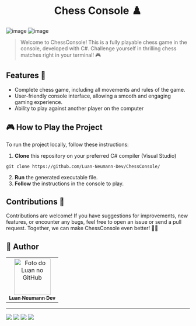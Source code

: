 <h1 align='center'>
 Chess Console ♟️
</h1>

![image](https://github.com/Luan-Neumann-Dev/ChessConsole/assets/155394874/39f94080-2416-4e3e-9cc3-ad4c44dc0afd)
![image](https://github.com/Luan-Neumann-Dev/ChessConsole/assets/155394874/311d7bd1-b146-415c-a494-55b073aa1063)

> Welcome to ChessConsole! This is a fully playable chess game in the console, developed with C#. Challenge yourself in thrilling chess matches right in your terminal! 🎮

## Features 🚀
- Complete chess game, including all movements and rules of the game.
- User-friendly console interface, allowing a smooth and engaging gaming experience.
- Ability to play against another player on the computer

## 🎮 How to Play the Project

To run the project locally, follow these instructions:

1. **Clone** this repository on your preferred C# compiler (Visual Studio)
```
git clone https://github.com/Luan-Neumann-Dev/ChessConsole/
```

2. **Run** the generated executable file.
3. **Follow** the instructions in the console to play.
  
## Contributions 🤝
Contributions are welcome! If you have suggestions for improvements, new features, or encounter any bugs, feel free to open an issue or send a pull request. Together, we can make ChessConsole even better! 💪🚀

<h2> 🙋 Author  </h2>
<table>
  <tr>
    <td align="center">
      <a href="https://github.com/Luan-Neumann-Dev">
        <img src="https://avatars.githubusercontent.com/u/155394874?s=400&u=9694d36eda852061b89679e4da99e37e8c22c7ab&v=4" width="100px;" alt="Foto do Luan no GitHub"/><br>
        <sub>
          <b>Luan Neumann Dev</b>
        </sub>
      </a>
    </td>
  </tr>
</table>

---
<a href="https://www.linkedin.com/in/luan-neumann-dev/" target="_blank"><img src="https://img.shields.io/badge/-LinkedIn-%230077B5?style=for-the-badge&logo=linkedin&logoColor=white" target="_blank"></a>
<a href="https://github.com/Luan-Neumann-Dev" target="_blank"><img src="https://img.shields.io/badge/GitHub-100000?style=for-the-badge&logo=github&logoColor=white" target="_blank"></a>
<a href="https://instagram.com/luanneumann" target="_blank"><img src="https://img.shields.io/badge/-Instagram-%23E4405F?style=for-the-badge&logo=instagram&logoColor=white" target="_blank"></a>
<a href = "mailto:luan.neumann.dev@gmail.com"><img src="https://img.shields.io/badge/-Gmail-%23333?style=for-the-badge&logo=gmail&logoColor=white" target="_blank"></a>
